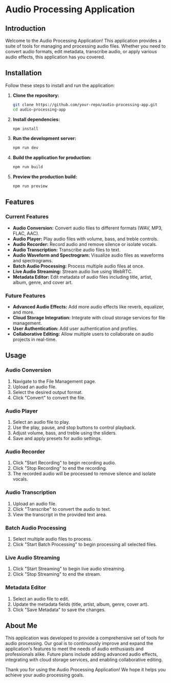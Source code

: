 # Audio Processing Application

## Introduction
Welcome to the Audio Processing Application! This application provides a suite of tools for managing and processing audio files. Whether you need to convert audio formats, edit metadata, transcribe audio, or apply various audio effects, this application has you covered.

## Installation
Follow these steps to install and run the application:

1. **Clone the repository:**
   ```bash
   git clone https://github.com/your-repo/audio-processing-app.git
   cd audio-processing-app
   ```

2. **Install dependencies:**
   ```bash
   npm install
   ```

3. **Run the development server:**
   ```bash
   npm run dev
   ```

4. **Build the application for production:**
   ```bash
   npm run build
   ```

5. **Preview the production build:**
   ```bash
   npm run preview
   ```

## Features
### Current Features
- **Audio Conversion:** Convert audio files to different formats (WAV, MP3, FLAC, AAC).
- **Audio Player:** Play audio files with volume, bass, and treble controls.
- **Audio Recorder:** Record audio and remove silence or isolate vocals.
- **Audio Transcription:** Transcribe audio files to text.
- **Audio Waveform and Spectrogram:** Visualize audio files as waveforms and spectrograms.
- **Batch Audio Processing:** Process multiple audio files at once.
- **Live Audio Streaming:** Stream audio live using WebRTC.
- **Metadata Editor:** Edit metadata of audio files including title, artist, album, genre, and cover art.

### Future Features
- **Advanced Audio Effects:** Add more audio effects like reverb, equalizer, and more.
- **Cloud Storage Integration:** Integrate with cloud storage services for file management.
- **User Authentication:** Add user authentication and profiles.
- **Collaborative Editing:** Allow multiple users to collaborate on audio projects in real-time.

## Usage
### Audio Conversion
1. Navigate to the File Management page.
2. Upload an audio file.
3. Select the desired output format.
4. Click "Convert" to convert the file.

### Audio Player
1. Select an audio file to play.
2. Use the play, pause, and stop buttons to control playback.
3. Adjust volume, bass, and treble using the sliders.
4. Save and apply presets for audio settings.

### Audio Recorder
1. Click "Start Recording" to begin recording audio.
2. Click "Stop Recording" to end the recording.
3. The recorded audio will be processed to remove silence and isolate vocals.

### Audio Transcription
1. Upload an audio file.
2. Click "Transcribe" to convert the audio to text.
3. View the transcript in the provided text area.

### Batch Audio Processing
1. Select multiple audio files to process.
2. Click "Start Batch Processing" to begin processing all selected files.

### Live Audio Streaming
1. Click "Start Streaming" to begin live audio streaming.
2. Click "Stop Streaming" to end the stream.

### Metadata Editor
1. Select an audio file to edit.
2. Update the metadata fields (title, artist, album, genre, cover art).
3. Click "Save Metadata" to save the changes.

## About Me
This application was developed to provide a comprehensive set of tools for audio processing. Our goal is to continuously improve and expand the application's features to meet the needs of audio enthusiasts and professionals alike. Future plans include adding advanced audio effects, integrating with cloud storage services, and enabling collaborative editing.

Thank you for using the Audio Processing Application! We hope it helps you achieve your audio processing goals.